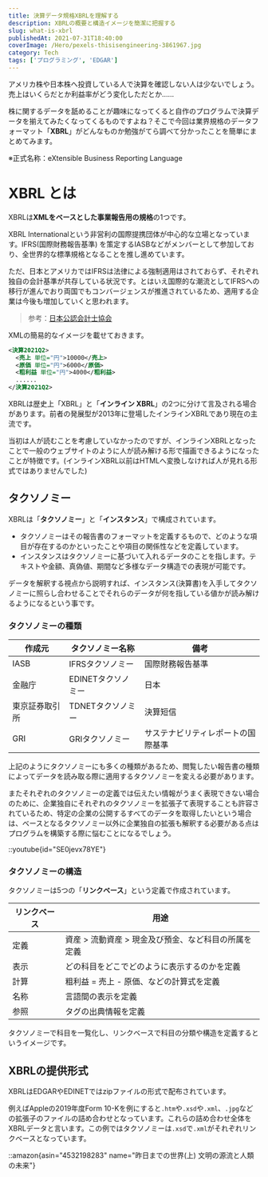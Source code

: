 ```yaml
---
title: 決算データ規格XBRLを理解する
description: XBRLの概要と構造イメージを簡潔に把握する
slug: what-is-xbrl
publishedAt: 2021-07-31T18:40:00
coverImage: /Hero/pexels-thisisengineering-3861967.jpg
category: Tech
tags: ['プログラミング', 'EDGAR']
---
```


アメリカ株や日本株へ投資している人で決算を確認しない人は少ないでしょう。売上はいくらだとか利益率がどう変化しただとか……

株に関するデータを舐めることが趣味になってくると自作のプログラムで決算データを揃えてみたくなってくるものですよね？そこで今回は業界規格のデータフォーマット「**XBRL**」がどんなものか勉強がてら調べて分かったことを簡単にまとめてみます。

※正式名称：eXtensible Business Reporting Language

# XBRL とは

XBRLは**XMLをベースとした事業報告用の規格**の1つです。

XBRL Internationalという非営利の国際提携団体が中心的な立場となっています。IFRS(国際財務報告基準) を策定するIASBなどがメンバーとして参加しており、全世界的な標準規格となることを推し進めています。

ただ、日本とアメリカではIFRSは法律による強制適用はされておらず、それぞれ独自の会計基準が共存している状況です。とはいえ国際的な潮流としてIFRSへの移行が進んでおり両国でもコンバージェンスが推進されているため、適用する企業は今後も増加していくと思われます。

> 参考：[日本公認会計士協会](https://jicpa.or.jp/specialized_field/ifrs/basic/ifrs/)

XMLの簡易的なイメージを載せておきます。

```xml
<決算2021Q2>
  <売上 単位="円">10000</売上>
  <原価 単位="円">6000</原価>
  <粗利益 単位="円">4000</粗利益>
  ......
</決算2021Q2>
```

XBRLは歴史上「XBRL」と「**インライン XBRL**」の2つに分けて言及される場合があります。前者の発展型が2013年に登場したインラインXBRLであり現在の主流です。

当初は人が読むことを考慮していなかったのですが、インラインXBRLとなったことで一般のウェブサイトのように人が読み解ける形で描画できるようになったことが特徴です。(インラインXBRL以前はHTMLへ変換しなければ人が見れる形式ではありませんでした)

## タクソノミー

XBRLは「**タクソノミー**」と「**インスタンス**」で構成されています。

- タクソノミーはその報告書のフォーマットを定義するもので、どのような項目が存在するのかといったことや項目の関係性などを定義しています。
- インスタンスはタクソノミーに基づいて入れるデータのことを指します。テキストや金額、真偽値、期間など多様なデータ構造での表現が可能です。

データを解釈する視点から説明すれば、インスタンス(決算書)を入手してタクソノミーに照らし合わせることでそれらのデータが何を指している値かが読み解けるようになるという事です。

### タクソノミーの種類

| 作成元         | タクソノミー名称   | 備考                               |
| -------------- | ------------------ | ---------------------------------- |
| IASB           | IFRSタクソノミー   | 国際財務報告基準                   |
| 金融庁         | EDINETタクソノミー | 日本                               |
| 東京証券取引所 | TDNETタクソノミー  | 決算短信                           |
| GRI            | GRIタクソノミー    | サステナビリティレポートの国際基準 |

上記のようにタクソノミーにも多くの種類があるため、閲覧したい報告書の種類によってデータを読み取る際に適用するタクソノミーを変える必要があります。

またそれぞれのタクソノミーの定義では伝えたい情報がうまく表現できない場合のために、企業独自にそれぞれのタクソノミーを拡張子て表現することも許容されているため、特定の企業の公開するすべてのデータを取得したいという場合は、ベースとなるタクソノミー以外に企業独自の拡張も解釈する必要がある点はプログラムを構築する際に悩むことになるでしょう。

::youtube{id="SE0jevx78YE"}

### タクソノミーの構造

タクソノミーは5つの「**リンクベース**」という定義で作成されています。

| リンクベース | 用途                                                 |
| ------------ | ---------------------------------------------------- |
| 定義         | 資産 > 流動資産 > 現金及び預金、など科目の所属を定義 |
| 表示         | どの科目をどこでどのように表示するのかを定義         |
| 計算         | 粗利益 = 売上 - 原価、などの計算式を定義             |
| 名称         | 言語間の表示を定義                                   |
| 参照         | タグの出典情報を定義                                 |

タクソノミーで科目を一覧化し、リンクベースで科目の分類や構造を定義するというイメージです。

## XBRLの提供形式

XBRLはEDGARやEDINETではzipファイルの形式で配布されています。

例えばAppleの2019年度Form 10-Kを例にすると`.htm`や`.xsd`や`.xml`、`.jpg`などの拡張子のファイルの詰め合わせとなっています。これらの詰め合わせ全体を XBRLデータと言います。この例ではタクソノミーは`.xsd`で`.xml`がそれぞれリンクベースとなっています。

::amazon{asin="4532198283" name="昨日までの世界(上) 文明の源流と人類の未来"}
